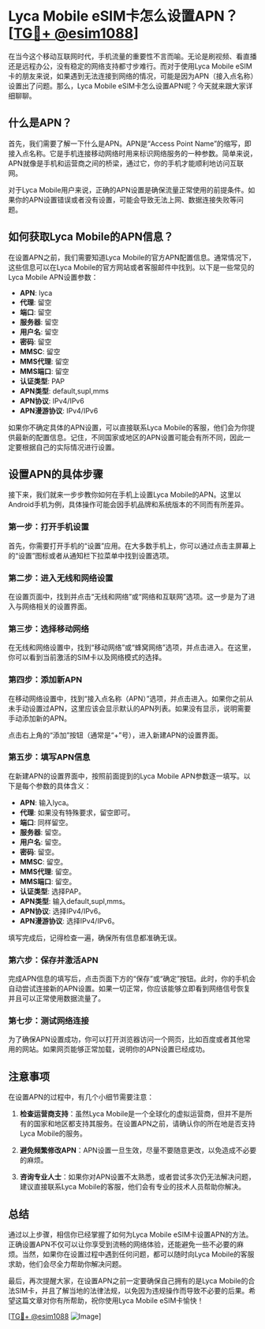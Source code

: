 # Lyca Mobile eSIM卡怎么设置APN？[[TG💪+ @esim1088](https://t.me/s/esim1088)]

在当今这个移动互联网时代，手机流量的重要性不言而喻。无论是刷视频、看直播还是远程办公，没有稳定的网络支持都寸步难行。而对于使用Lyca Mobile eSIM卡的朋友来说，如果遇到无法连接到网络的情况，可能是因为APN（接入点名称）设置出了问题。那么，Lyca Mobile eSIM卡怎么设置APN呢？今天就来跟大家详细聊聊。

## 什么是APN？

首先，我们需要了解一下什么是APN。APN是“Access Point Name”的缩写，即接入点名称。它是手机连接移动网络时用来标识网络服务的一种参数。简单来说，APN就像是手机和运营商之间的桥梁，通过它，你的手机才能顺利地访问互联网。

对于Lyca Mobile用户来说，正确的APN设置是确保流量正常使用的前提条件。如果你的APN设置错误或者没有设置，可能会导致无法上网、数据连接失败等问题。

## 如何获取Lyca Mobile的APN信息？

在设置APN之前，我们需要知道Lyca Mobile的官方APN配置信息。通常情况下，这些信息可以在Lyca Mobile的官方网站或者客服邮件中找到。以下是一些常见的Lyca Mobile APN设置参数：

- **APN**: lyca
- **代理**: 留空
- **端口**: 留空
- **服务器**: 留空
- **用户名**: 留空
- **密码**: 留空
- **MMSC**: 留空
- **MMS代理**: 留空
- **MMS端口**: 留空
- **认证类型**: PAP
- **APN类型**: default,supl,mms
- **APN协议**: IPv4/IPv6
- **APN漫游协议**: IPv4/IPv6

如果你不确定具体的APN设置，可以直接联系Lyca Mobile的客服，他们会为你提供最新的配置信息。记住，不同国家或地区的APN设置可能会有所不同，因此一定要根据自己的实际情况进行设置。

## 设置APN的具体步骤

接下来，我们就来一步步教你如何在手机上设置Lyca Mobile的APN。这里以Android手机为例，具体操作可能会因手机品牌和系统版本的不同而有所差异。

### 第一步：打开手机设置

首先，你需要打开手机的“设置”应用。在大多数手机上，你可以通过点击主屏幕上的“设置”图标或者从通知栏下拉菜单中找到设置选项。

### 第二步：进入无线和网络设置

在设置页面中，找到并点击“无线和网络”或“网络和互联网”选项。这一步是为了进入与网络相关的设置界面。

### 第三步：选择移动网络

在无线和网络设置中，找到“移动网络”或“蜂窝网络”选项，并点击进入。在这里，你可以看到当前激活的SIM卡以及网络模式的选择。

### 第四步：添加新APN

在移动网络设置中，找到“接入点名称（APN）”选项，并点击进入。如果你之前从未手动设置过APN，这里应该会显示默认的APN列表。如果没有显示，说明需要手动添加新的APN。

点击右上角的“添加”按钮（通常是“+”号），进入新建APN的设置界面。

### 第五步：填写APN信息

在新建APN的设置界面中，按照前面提到的Lyca Mobile APN参数逐一填写。以下是每个参数的具体含义：

- **APN**: 输入lyca。
- **代理**: 如果没有特殊要求，留空即可。
- **端口**: 同样留空。
- **服务器**: 留空。
- **用户名**: 留空。
- **密码**: 留空。
- **MMSC**: 留空。
- **MMS代理**: 留空。
- **MMS端口**: 留空。
- **认证类型**: 选择PAP。
- **APN类型**: 输入default,supl,mms。
- **APN协议**: 选择IPv4/IPv6。
- **APN漫游协议**: 选择IPv4/IPv6。

填写完成后，记得检查一遍，确保所有信息都准确无误。

### 第六步：保存并激活APN

完成APN信息的填写后，点击页面下方的“保存”或“确定”按钮。此时，你的手机会自动尝试连接新的APN设置。如果一切正常，你应该能够立即看到网络信号恢复并且可以正常使用数据流量了。

### 第七步：测试网络连接

为了确保APN设置成功，你可以打开浏览器访问一个网页，比如百度或者其他常用的网站。如果网页能够正常加载，说明你的APN设置已经成功。

## 注意事项

在设置APN的过程中，有几个小细节需要注意：

1. **检查运营商支持**：虽然Lyca Mobile是一个全球化的虚拟运营商，但并不是所有的国家和地区都支持其服务。在设置APN之前，请确认你的所在地是否支持Lyca Mobile的服务。

2. **避免频繁修改APN**：APN设置一旦生效，尽量不要随意更改，以免造成不必要的麻烦。

3. **咨询专业人士**：如果你对APN设置不太熟悉，或者尝试多次仍无法解决问题，建议直接联系Lyca Mobile的客服，他们会有专业的技术人员帮助你解决。

## 总结

通过以上步骤，相信你已经掌握了如何为Lyca Mobile eSIM卡设置APN的方法。正确设置APN不仅可以让你享受到流畅的网络体验，还能避免一些不必要的麻烦。当然，如果你在设置过程中遇到任何问题，都可以随时向Lyca Mobile的客服求助，他们会尽全力帮助你解决问题。

最后，再次提醒大家，在设置APN之前一定要确保自己拥有的是Lyca Mobile的合法SIM卡，并且了解当地的法律法规，以免因为违规操作而导致不必要的后果。希望这篇文章对你有所帮助，祝你使用Lyca Mobile eSIM卡愉快！

[[TG💪+ @esim1088](https://t.me/s/esim1088) ![Image](https://i.postimg.cc/4NQfJmqS/Snipaste-2025-05-13-00-14-12.png)]